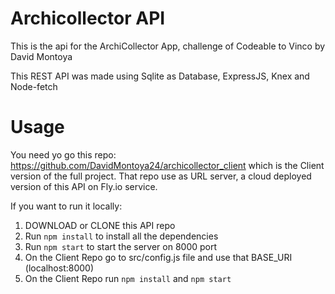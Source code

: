 # Archicollector API
This is the api for the ArchiCollector App, challenge of Codeable to Vinco
by David Montoya

This REST API was made using Sqlite as Database, ExpressJS, Knex and Node-fetch

# Usage

You need yo go this repo: https://github.com/DavidMontoya24/archicollector_client
which is the Client version of the full project. That repo use as URL server, a
cloud deployed version of this API on Fly.io service.


If you want to run it locally:

1. DOWNLOAD or CLONE this API repo
2. Run `npm install` to install all the dependencies
2. Run `npm start` to start the server on 8000 port
3. On the Client Repo go to src/config.js file and use that BASE_URI (localhost:8000)
4. On the Client Repo run `npm install` and `npm start`
